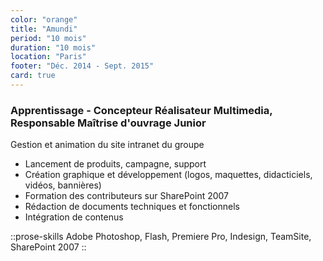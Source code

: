 ```yaml
---
color: "orange"
title: "Amundi"
period: "10 mois"
duration: "10 mois"
location: "Paris"
footer: "Déc. 2014 - Sept. 2015"
card: true
---
```


### Apprentissage - Concepteur Réalisateur Multimedia, Responsable Maîtrise d'ouvrage Junior

Gestion et animation du site intranet du groupe

- Lancement de produits, campagne, support
- Création graphique et développement (logos, maquettes, didacticiels, vidéos, bannières)
- Formation des contributeurs sur SharePoint 2007
- Rédaction de documents techniques et fonctionnels
- Intégration de contenus

::prose-skills
Adobe Photoshop, Flash, Premiere Pro, Indesign, TeamSite, SharePoint 2007
::
